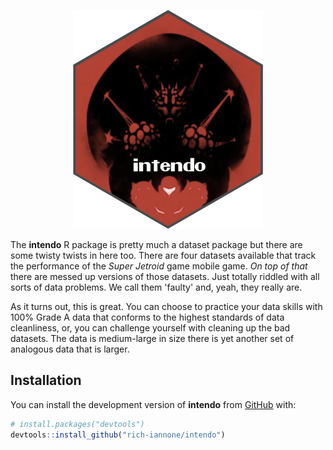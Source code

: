 <div align="center">

<a href='http://rich-iannone.github.io/intendo/'><img src="man/figures/logo.svg" height="350px"/></a>

</div>

The **intendo** R package is pretty much a dataset package but there are some twisty
twists in here too. There are four datasets available that track the performance 
of the *Super Jetroid* game mobile game. *On top of that* there are messed up versions
of those datasets. Just totally riddled with all sorts of data problems. We call them
'faulty' and, yeah, they really are.

As it turns out, this is great. You can choose to practice your data skills with 100% 
Grade A data that conforms to the highest standards of data cleanliness, or, you can
challenge yourself with cleaning up the bad datasets. The data is medium-large in size
there is yet another set of analogous data that is larger.

## Installation

You can install the development version of **intendo** from
[GitHub](https://github.com/) with:

``` r
# install.packages("devtools")
devtools::install_github("rich-iannone/intendo")
```
